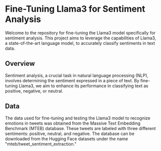 # Fine-Tuning Llama3 for Sentiment Analysis
Welcome to the repository for fine-tuning the Llama3 model specifically for sentiment analysis. This project aims to leverage the capabilities of Llama3, a state-of-the-art language model, to accurately classify sentiments in text data.

## Overview
Sentiment analysis, a crucial task in natural language processing (NLP), involves determining the sentiment expressed in a piece of text. By fine-tuning Llama3, we aim to enhance its performance in classifying text as positive, negative, or neutral.

## Data
The data used for fine-tuning and testing the Llama3 model to recognize emotions in tweets was obtained from the Massive Text Embedding Benchmark (MTEB) database. These tweets are labeled with three different sentiments: positive, neutral, and negative. The database can be downloaded from the Hugging Face datasets under the name "mteb/tweet_sentiment_extraction."

